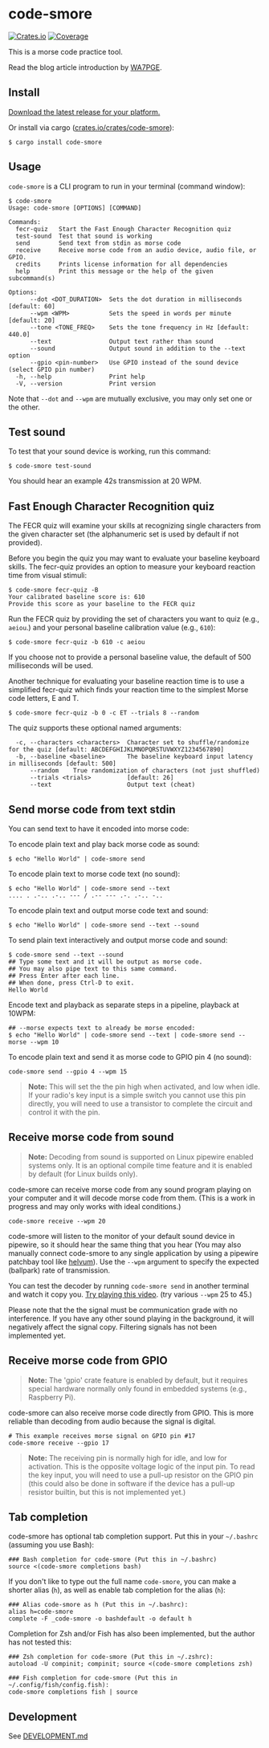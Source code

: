 # code-smore

[![Crates.io](https://img.shields.io/crates/v/code-smore?color=blue
)](https://crates.io/crates/code-smore)
[![Coverage](https://img.shields.io/badge/Coverage-Report-purple)](https://EnigmaCurry.github.io/code-smore/coverage/master/)

This is a morse code practice tool.

Read the blog article introduction by [WA7PGE](https://wa7pge.com/home/operating_modes/cw/instant_character_recognition).

## Install

[Download the latest release for your platform.](https://github.com/EnigmaCurry/code-smore/releases/latest)

Or install via cargo ([crates.io/crates/code-smore](https://crates.io/crates/code-smore)):

```
$ cargo install code-smore
```

## Usage

`code-smore` is a CLI program to run in your terminal (command window):

```
$ code-smore
Usage: code-smore [OPTIONS] [COMMAND]

Commands:
  fecr-quiz   Start the Fast Enough Character Recognition quiz
  test-sound  Test that sound is working
  send        Send text from stdin as morse code
  receive     Receive morse code from an audio device, audio file, or GPIO.
  credits     Prints license information for all dependencies
  help        Print this message or the help of the given subcommand(s)

Options:
      --dot <DOT_DURATION>  Sets the dot duration in milliseconds [default: 60]
      --wpm <WPM>           Sets the speed in words per minute [default: 20]
      --tone <TONE_FREQ>    Sets the tone frequency in Hz [default: 440.0]
      --text                Output text rather than sound
      --sound               Output sound in addition to the --text option
      --gpio <pin-number>   Use GPIO instead of the sound device (select GPIO pin number)
  -h, --help                Print help
  -V, --version             Print version
```

Note that `--dot` and `--wpm` are mutually exclusive, you may only set
one or the other.

## Test sound

To test that your sound device is working, run this command:

```
$ code-smore test-sound
```

You should hear an example 42s transmission at 20 WPM.

## Fast Enough Character Recognition quiz

The FECR quiz will examine your skills at recognizing single
characters from the given character set (the alphanumeric set is used
by default if not provided).

Before you begin the quiz you may want to evaluate your baseline keyboard
skills.  The fecr-quiz provides an option to measure your keyboard reaction 
time from visual stimuli:

```
$ code-smore fecr-quiz -B
Your calibrated baseline score is: 610
Provide this score as your baseline to the FECR quiz
```

Run the FECR quiz by providing the set of characters you want to quiz
(e.g., `aeiou`.) and your personal baseline calibration value (e.g.,
`610`):
```
$ code-smore fecr-quiz -b 610 -c aeiou
```
If you choose not to provide a personal baseline value, the default of 500 milliseconds will be used.

Another technique for evaluating your baseline reaction time is to use
a simplified fecr-quiz which finds your reaction time to the simplest Morse code 
letters, E and T.

```
$ code-smore fecr-quiz -b 0 -c ET --trials 8 --random
```

The quiz supports these optional named arguments:

```
  -c, --characters <characters>  Character set to shuffle/randomize for the quiz [default: ABCDEFGHIJKLMNOPQRSTUVWXYZ1234567890]
  -b, --baseline <baseline>      The baseline keyboard input latency in milliseconds [default: 500]
      --random    True randomization of characters (not just shuffled)
      --trials <trials>          [default: 26]
      --text                     Output text (cheat)
```

## Send morse code from text stdin

You can send text to have it encoded into morse code:

To encode plain text and play back morse code as sound:

```
$ echo "Hello World" | code-smore send
```

To encode plain text to morse code text (no sound):

```
$ echo "Hello World" | code-smore send --text
.... . .-.. .-.. --- / .-- --- .-. .-.. -..
```

To encode plain text and output morse code text and sound:

```
$ echo "Hello World" | code-smore send --text --sound
```

To send plain text interactively and output morse code and sound:

```
$ code-smore send --text --sound
## Type some text and it will be output as morse code.
## You may also pipe text to this same command.
## Press Enter after each line.
## When done, press Ctrl-D to exit.
Hello World
```

Encode text and playback as separate steps in a pipeline, playback at 10WPM:

```
## --morse expects text to already be morse encoded:
$ echo "Hello World" | code-smore send --text | code-smore send --morse --wpm 10
```

To encode plain text and send it as morse code to GPIO pin 4 (no sound):

```
code-smore send --gpio 4 --wpm 15
```

> **Note:** This will set the the pin high when activated, and low
> when idle. If your radio's key input is a simple switch you cannot
> use this pin directly, you will need to use a transistor to complete
> the circuit and control it with the pin.

## Receive morse code from sound

> **Note:** Decoding from sound is supported on Linux pipewire enabled
> systems only. It is an optional compile time feature and it is
> enabled by default (for Linux builds only).

code-smore can receive morse code from any sound program playing on
your computer and it will decode morse code from them. (This is a work
in progress and may only works with ideal conditions.)

```
code-smore receive --wpm 20
```

code-smore will listen to the monitor of your default sound device in
pipewire, so it should hear the same thing that you hear (You may also
manually connect code-smore to any single application by using a
pipewire patchbay tool like
[helvum](https://gitlab.freedesktop.org/pipewire/helvum)). Use the
`--wpm` argument to specify the expected (ballpark) rate of
transmission.

You can test the decoder by running `code-smore send` in
another terminal and watch it copy you. [Try playing this
video](https://youtube.com/watch?v=FxRN2nP_9dA). (try various `--wpm` 25 to 45.)

Please note that the the signal must be communication grade with no
interference. If you have any other sound playing in the background,
it will negatively affect the signal copy. Filtering signals has not
been implemented yet.

## Receive morse code from GPIO

> **Note:** The 'gpio' crate feature is enabled by default, but it
> requires special hardware normally only found in embedded systems
> (e.g., Raspberry Pi).

code-smore can also receive morse code directly from GPIO. This is
more reliable than decoding from audio because the signal is digital.

```
# This example receives morse signal on GPIO pin #17
code-smore receive --gpio 17
```

> **Note:** The receiving pin is normally high for idle, and low for
> activation. This is the opposite voltage logic of the input pin. To
> read the key input, you will need to use a pull-up resistor on the
> GPIO pin (this could also be done in software if the device has a
> pull-up resistor builtin, but this is not implemented yet.)

## Tab completion

code-smore has optional tab completion support. Put this in your
`~/.bashrc` (assuming you use Bash):

```
### Bash completion for code-smore (Put this in ~/.bashrc)
source <(code-smore completions bash)
```

If you don't like to type out the full name `code-smore`, you can make
a shorter alias (`h`), as well as enable tab completion for the alias
(`h`):

```
### Alias code-smore as h (Put this in ~/.bashrc):
alias h=code-smore
complete -F _code-smore -o bashdefault -o default h
```

Completion for Zsh and/or Fish has also been implemented, but the
author has not tested this:

```
### Zsh completion for code-smore (Put this in ~/.zshrc):
autoload -U compinit; compinit; source <(code-smore completions zsh)

### Fish completion for code-smore (Put this in ~/.config/fish/config.fish):
code-smore completions fish | source
```


## Development

See [DEVELOPMENT.md](DEVELOPMENT.md)

